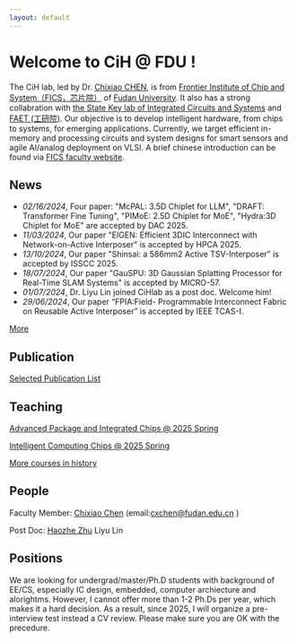 ```yaml
---
layout: default
---
```


# Welcome to CiH @ FDU !

The CiH lab, led by Dr. [Chixiao CHEN](./cxchen.md), is from [Frontier Institute of Chip and System（FICS，芯片院）](https://fics.fudan.edu.cn/) of [Fudan University](http://www.fudan.edu.cn). It also has a strong collabration with [the State Key lab of Integrated Circuits and Systems](https://sklics.fudan.edu.cn/) and [FAET (工研院)](http://faet.fudan.edu.cn/).
Our objective is to develop intelligent hardware, from chips to systems, for emerging applications.
Currently, we target efficient in-memory and processing circuits and system designs for smart sensors and agile AI/analog deployment on VLSI.
A brief chinese introduction can be found via [FICS faculty website](https://fics.fudan.edu.cn/4c/e6/c22621a412902/page.htm).


## News
* _02/16/2024_, Four paper: "McPAL: 3.5D Chiplet for LLM", "DRAFT: Transformer Fine Tuning", "PIMoE: 2.5D Chiplet for MoE", "Hydra:3D Chiplet for MoE" are accepted by DAC 2025. 
* _11/03/2024_, Our paper "EIGEN: Efficient 3DIC Interconnect with Network-on-Active Interposer" is accepted by HPCA 2025. 
* _13/10/2024_, Our paper "Shinsai: a 586mm2 Active TSV-Interposer" is accepted by ISSCC 2025.
* _18/07/2024_, Our paper "GauSPU: 3D Gaussian Splatting Processor for Real-Time SLAM  Systems" is accepted by MICRO-57.
* _01/07/2024_, Dr. Liyu Lin joined CiHlab as a post doc. Welcome him!
* _29/06/2024_, Our paper “FPIA:Field- Programmable Interconnect Fabric on Reusable Active Interposer” is accepted by IEEE TCAS-I. 




[More](./news.md)

## Publication

[Selected Publication List](./pub.md)

## Teaching 

[Advanced Package and Integrated Chips @ 2025 Spring](./course/chiplet25.md)

[Intelligent Computing Chips @ 2025 Spring](https://elearning.fudan.edu.cn/courses/88552) 

[More courses in history](./course/teaching_history.md)

## People

Faculty Member: [Chixiao Chen](./cxchen.md) (email:cxchen@fudan.edu.cn )

Post Doc: [Haozhe Zhu](https://zhutmost.com/about/)  Liyu Lin


## Positions

We are looking for undergrad/master/Ph.D students with background of EE/CS, especially IC design, embedded, computer archiecture and alorightms. 
However, I cannot offer more than 1-2 Ph.Ds per year, which makes it a hard decision. 
As a result, since 2025, I will organize a pre-interview test instead a CV review. Please make sure you are OK with the precedure.



